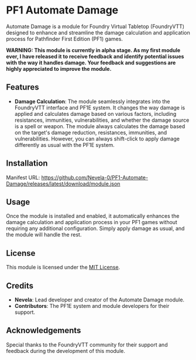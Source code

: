 # PF1 Automate Damage
Automate Damage is a module for Foundry Virtual Tabletop (FoundryVTT) designed to enhance and streamline the damage calculation and application process for Pathfinder First Edition (PF1) games.

**WARNING: This module is currently in alpha stage. As my first module ever, I have released it to receive feedback and identify potential issues with the way it handles damage. Your feedback and suggestions are highly appreciated to improve the module.**

## Features

- **Damage Calculation**: The module seamlessly integrates into the FoundryVTT interface and PF1E system. It changes the way damage is applied and calculates damage based on various factors, including resistances, immunities, vulnerabilities, and whether the damage source is a spell or weapon. The module always calculates the damage based on the target's damage reduction, resistances, immunities, and vulnerabilities. However, you can always shift-click to apply damage differently as usual with the PF1E system.

## Installation
Manifest URL: https://github.com/Nevela-0/PF1-Automate-Damage/releases/latest/download/module.json

## Usage

Once the module is installed and enabled, it automatically enhances the damage calculation and application process in your PF1 games without requiring any additional configuration. Simply apply damage as usual, and the module will handle the rest.

## License

This module is licensed under the [MIT License](https://gitlab.com/koboldworks/pf1/little-helper/-/blob/master/LICENSE).
## Credits

- **Nevela**: Lead developer and creator of the Automate Damage module.
- **Contributors**: The PF1E system and module developers for their support.

## Acknowledgements

Special thanks to the FoundryVTT community for their support and feedback during the development of this module.

